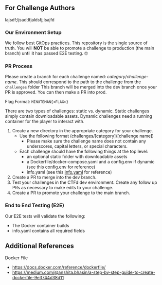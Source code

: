 ## For Challenge Authors 
lajsdf;ljsad;lfjaldsfj;lsajfd
### Our Environment Setup 
We follow best GitOps practices. This repository is the single source of truth. 
You will **NOT** be able to promote a challenge to production (the main branch) until it has passed E2E testing. 🤓

### PR Process
Please create a branch for each challenge named: *category*/*challenge-name*. This should correspond to the path to the challenge from the `challenges` folder
This branch will be merged into the dev branch once your PR is approved. You can then make a PR into prod. 

Flag Format: `MINUTEMAN{<FLAG>}`

There are two types of challenges: static vs. dynamic. 
Static challenges simply contain downloadable assets. 
Dynamic challenges need a running container for the player to interact with. 

1) Create a new directory in the appropriate category for your challenge. 
    - Use the following format (challenges/[category]/[challenge name])
        - Please make sure the challenge name does not contain any underscores, capital letters, or special characters. 
    - Each challenge should have the following things at the top level:
        - an optional static folder with downloadable assets
        - a Dockerfile/docker-compose.yaml and a config.env if dynamic (see this [config.env](./refs/config.env) for reference)
        - info.yaml (see this [info.yaml](./refs/info.yaml) for reference)
1) Create a PR to merge into the dev branch.
2) Test your challenges in the CTFd dev environment. Create any follow up PRs as necessary to make edits to your challenge. 
3) Create a PR to promote your challenge to the main branch.


### End to End Testing (E2E)
Our E2E tests will validate the following:
- The Docker container builds 
- info.yaml contains all required fields

## Additional References
Docker File
- https://docs.docker.com/reference/dockerfile/
- https://medium.com/@anshita.bhasin/a-step-by-step-guide-to-create-dockerfile-9e3744d38d11
